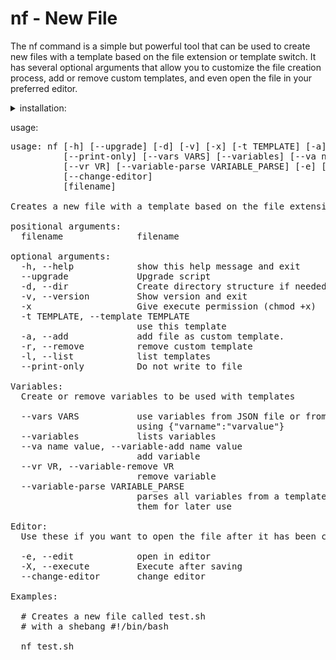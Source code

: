 # nf - New File

The nf command is a simple but powerful tool that can be used to create new files with a template based on the file extension or template switch. It has several optional arguments that allow you to customize the file creation process, add or remove custom templates, and even open the file in your preferred editor.


<details>
<summary>installation:</summary>
<br/>
<details>
<summary>Linux</summary>
user only

```
curl -s https://raw.githubusercontent.com/evantaur/nf/main/dist/nf > ~/.local/bin/nf && \
chmod +x ~/.local/bin/nf
```


global
```
sudo sh -c 'curl -L https://raw.githubusercontent.com/evantaur/nf/main/dist/nf \
> /usr/local/bin/nf && chmod +x /usr/local/bin/nf'
```
</details>

<details>
<summary>Windows</summary>

```
TBA
```
</details>


</details>


usage:

<pre>
usage: nf [-h] [--upgrade] [-d] [-v] [-x] [-t TEMPLATE] [-a] [-r] [-l]
          [--print-only] [--vars VARS] [--variables] [--va name value]
          [--vr VR] [--variable-parse VARIABLE_PARSE] [-e] [-X]
          [--change-editor]
          [filename]

Creates a new file with a template based on the file extension or template switch

positional arguments:
  filename              filename

optional arguments:
  -h, --help            show this help message and exit
  --upgrade             Upgrade script
  -d, --dir             Create directory structure if needed
  -v, --version         Show version and exit
  -x                    Give execute permission (chmod +x)
  -t TEMPLATE, --template TEMPLATE
                        use this template
  -a, --add             add file as custom template.
  -r, --remove          remove custom template
  -l, --list            list templates
  --print-only          Do not write to file

Variables:
  Create or remove variables to be used with templates

  --vars VARS           use variables from JSON file or from command line
                        using {"varname":"varvalue"}
  --variables           lists variables
  --va name value, --variable-add name value
                        add variable
  --vr VR, --variable-remove VR
                        remove variable
  --variable-parse VARIABLE_PARSE
                        parses all variables from a template file and saves
                        them for later use

Editor:
  Use these if you want to open the file after it has been created

  -e, --edit            open in editor
  -X, --execute         Execute after saving
  --change-editor       change editor

Examples:

  # Creates a new file called test.sh
  # with a shebang #!/bin/bash

  nf test.sh

</pre>